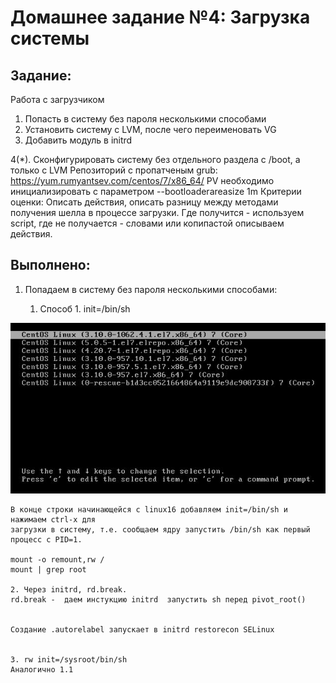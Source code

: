 # **Домашнее задание №4: Загрузка системы**

## **Задание:**
Работа с загрузчиком
1. Попасть в систему без пароля несколькими способами
2. Установить систему с LVM, после чего переименовать VG
3. Добавить модуль в initrd

4(*). Сконфигурировать систему без отдельного раздела с /boot, а только с LVM
Репозиторий с пропатченым grub: https://yum.rumyantsev.com/centos/7/x86_64/
PV необходимо инициализировать с параметром --bootloaderareasize 1m
Критерии оценки: Описать действия, описать разницу между методами получения шелла в процессе загрузки.
Где получится - используем script, где не получается - словами или копипастой описываем действия.

## **Выполнено:**
1. Попадаем в систему без пароля несколькими способами:

    1. Способ 1. init=/bin/sh

![Способ 1](1.1.jpg)

    В конце строки начинающейся с linux16 добавляем init=/bin/sh и нажимаем сtrl-x для
    загрузки в систему, т.е. сообщаем ядру запустить /bin/sh как первый процесс с PID=1.

    mount -o remount,rw /
    mount | grep root

    2. Через initrd, rd.break.
    rd.break -  даем инстукцию initrd  запустить sh перед pivot_root()


    Создание .autorelabel запускает в initrd restorecon SELinux


    3. rw init=/sysroot/bin/sh
    Аналогично 1.1
